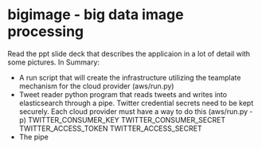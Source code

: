 # bigimage - big data image processing
Read the ppt slide deck that describes the applicaion in a lot of detail with some pictures.  In Summary:
* A run script that will create the infrastructure utilizing the teamplate mechanism for the cloud provider (aws/run.py)
* Tweet reader python program that reads tweets and writes into elasticsearch through a pipe.
Twitter credential secrets  need to be kept securely.
Each cloud provider must have a way to do this (aws/run.py -p)
    TWITTER_CONSUMER_KEY
    TWITTER_CONSUMER_SECRET
    TWITTER_ACCESS_TOKEN
    TWITTER_ACCESS_SECRET
* The pipe
